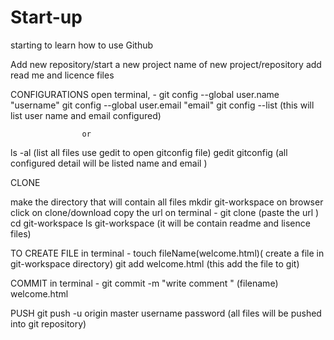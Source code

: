 # Start-up
starting to learn how to use Github

Add new repository/start a new project
name of new project/repository
add read me and licence files

CONFIGURATIONS
open terminal, - git config --global user.name "username"
                  git config --global user.email "email"
                   git config --list (this will list user name and email configured)
                    
                    or
  ls -al (list all files use gedit to open gitconfig file)
  gedit gitconfig (all configured detail will be listed name and email )
  
  CLONE
  
  make the directory that will contain all files 
  mkdir git-workspace
  on browser click  on clone/download copy the url
  on terminal - git clone (paste the url )
                cd git-workspace 
                ls git-workspace (it will be contain readme and lisence files)
                
 TO CREATE FILE
 in terminal - touch fileName(welcome.html)( create a file in git-workspace directory)
                git add welcome.html (this add the file to git)
                
  COMMIT
  in terminal - git commit -m "write comment " (filename) welcome.html 
  
  PUSH 
  git push -u origin master 
  username
  password
  (all  files will be pushed into git repository)
